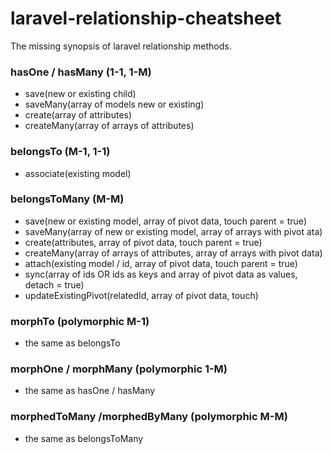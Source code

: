 # laravel-relationship-cheatsheet
The missing synopsis of laravel relationship methods.

### hasOne / hasMany (1-1, 1-M)
 * save(new or existing child)
 * saveMany(array of models new or existing)
 * create(array of attributes)
 * createMany(array of arrays of attributes)
    

### belongsTo (M-1, 1-1)
 * associate(existing model)
    

### belongsToMany (M-M)
 * save(new or existing model, array of pivot data, touch parent = true)
 * saveMany(array of new or existing model, array of arrays with pivot ata)
 * create(attributes, array of pivot data, touch parent = true)
 * createMany(array of arrays of attributes, array of arrays with pivot data)
 * attach(existing model / id, array of pivot data, touch parent = true)
 * sync(array of ids OR ids as keys and array of pivot data as values, detach = true)
 * updateExistingPivot(relatedId, array of pivot data, touch)
    

### morphTo (polymorphic M-1)
 * the same as belongsTo
    

### morphOne / morphMany (polymorphic 1-M)
 * the same as hasOne / hasMany
    

### morphedToMany /morphedByMany (polymorphic M-M)
 * the same as belongsToMany
